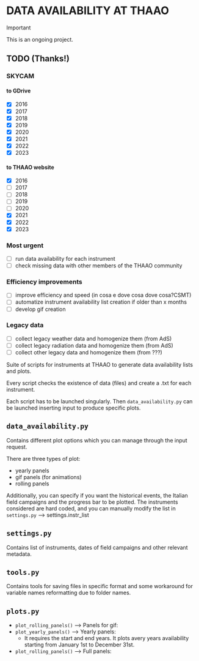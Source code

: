# DATA AVAILABILITY AT THAAO

> [!IMPORTANT]  
> This is an ongoing project.

## TODO (Thanks!)

### SKYCAM

#### to GDrive

- [x] 2016
- [x] 2017
- [x] 2018
- [x] 2019
- [x] 2020
- [x] 2021
- [x] 2022
- [x] 2023

#### to THAAO website

- [x] 2016
- [ ] 2017
- [ ] 2018
- [ ] 2019
- [ ] 2020
- [x] 2021
- [x] 2022
- [x] 2023

### Most urgent

- [ ] run data availability for each instrument
- [ ] check missing data with other members of the THAAO community

### Efficiency improvements

- [ ] improve efficiency and speed (in cosa e dove cosa dove cosa?CSMT)
- [ ] automatize instrument availability list creation if older than x months
- [ ] develop gif creation

### Legacy data

- [ ] collect legacy weather data and homogenize them (from AdS)
- [ ] collect legacy radiation data and homogenize them (from AdS)
- [ ] collect other legacy data and homogenize them (from ???)

Suite of scripts for instruments at THAAO to generate data availability lists and plots.

Every script checks the existence of data (files) and create a .txt for each instrument.

Each script has to be launched singularly. Then `data_availability.py` can be launched inserting input to produce
specific plots.

## `data_availability.py`

Contains different plot options which you can manage through the input request.

There are three types of plot:

- yearly panels
- gif panels (for animations)
- rolling panels

Additionally, you can specify if you want the historical events, the Italian field campaigns and the progress bar to be
plotted.
The instruments considered are hard coded, and you can manually modify the list in `settings.py` --> settings.instr_list

## `settings.py`

Contains list of instruments, dates of field campaigns and other relevant metadata.

## `tools.py`

Contains tools for saving files in specific format and some workaround for variable names reformatting due to folder
names.

## `plots.py`

- `plot_rolling_panels()` --> Panels for gif:
- `plot_yearly_panels()` --> Yearly panels:
    - It requires the start and end years. It plots avery years availability starting from January 1st to December 31st.
- `plot_rolling_panels()` --> Full panels: